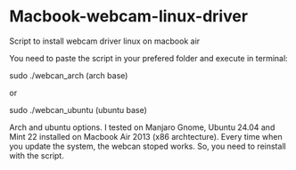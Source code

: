 # Macbook-webcam-linux-driver
Script to install webcam driver linux on macbook air

You need to paste the script in your prefered folder and execute in terminal:

  sudo ./webcan_arch (arch base)
  
or

  sudo ./webcan_ubuntu (ubuntu base)

Arch and ubuntu options. I tested on Manjaro Gnome, Ubuntu 24.04 and Mint 22 installed on Macbook Air 2013 (x86 archtecture).
Every time when you update the system, the webcan stoped works. So, you need to reinstall with the script.
